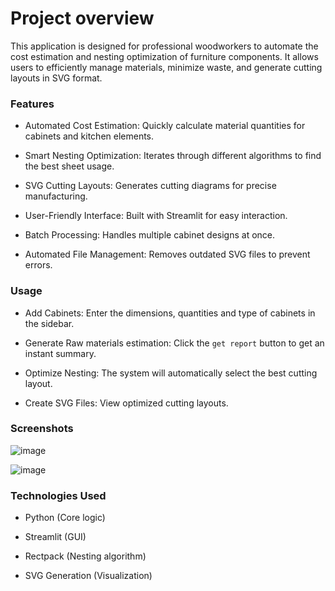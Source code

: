 # Project overview

This application is designed for professional woodworkers to automate the cost estimation and nesting optimization of furniture components. It allows users to efficiently manage materials, minimize waste, and generate cutting layouts in SVG format.

### Features

- Automated Cost Estimation: Quickly calculate material quantities for cabinets and kitchen elements.

- Smart Nesting Optimization: Iterates through different algorithms to find the best sheet usage.

- SVG Cutting Layouts: Generates cutting diagrams for precise manufacturing.

- User-Friendly Interface: Built with Streamlit for easy interaction.

- Batch Processing: Handles multiple cabinet designs at once.

- Automated File Management: Removes outdated SVG files to prevent errors.

### Usage

- Add Cabinets: Enter the dimensions, quantities and type of cabinets in the sidebar.

- Generate Raw materials estimation: Click the `get report` button to get an instant summary.

- Optimize Nesting: The system will automatically select the best cutting layout.

- Create SVG Files: View optimized cutting layouts.

### Screenshots

![image](https://github.com/user-attachments/assets/ef18da18-3f81-4e00-aa23-e33de07237aa)

![image](https://github.com/user-attachments/assets/e31eec4b-11df-4a86-b246-9356dd073a70)


### Technologies Used

- Python (Core logic)

- Streamlit (GUI)

- Rectpack (Nesting algorithm)

- SVG Generation (Visualization)
